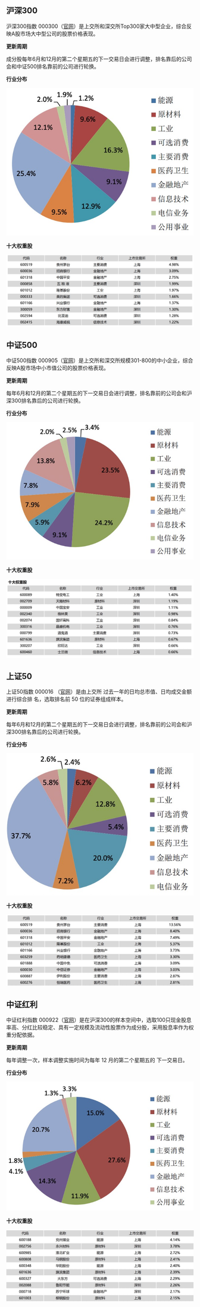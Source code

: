 ## 沪深300

沪深300指数 000300（[官网](http://www.csindex.com.cn/zh-CN/indices/index-detail/000300)）是上交所和深交所Top300家大中型企业，综合反映A股市场大中型公司的股票价格表现。

**更新周期**

成分股每年6月和12月的第二个星期五的下一交易日会进行调整，排名靠后的公司会和中证500排名靠前的公司进行轮换。

**行业分布**

![](main-indices/300-prop.jpg)

**十大权重股**

![](main-indices/300-weight-stock.jpg)

## 中证500

中证500指数 000905（[官网](http://www.csindex.com.cn/zh-CN/indices/index-detail/000905)）是上交所和深交所规模301-800的中小企业，综合反映A股市场中小市值公司的股票价格表现。

**更新周期**

每年6月和12月的第二个星期五的下一交易日会进行调整，排名靠前的公司会和沪深300排名靠后的公司进行轮换。

**行业分布**

![](main-indices/500-prop.jpg)

**十大权重股**

![](main-indices/500-weight-stock.jpg)

## 上证50

上证50指数 000016 （[官网](http://www.csindex.com.cn/zh-CN/indices/index-detail/000016)）是由上交所 过去一年的日均总市值、日均成交金额进行综合排 名，选取排名前 50 位的证券组成样本。

**更新周期**

每年6月和12月的第二个星期五的下一交易日会进行调整，排名靠前的公司会和沪深300排名靠后的公司进行轮换。

**行业分布**

![](main-indices/000016-prop.jpg)

**十大权重股**

![](main-indices/000016-weight-stock.jpg)

## 中证红利

中证红利指数 000922（[官网](http://www.csindex.com.cn/zh-CN/indices/index-detail/000922)）是在沪深300的样本空间中，选取100只现金股息率高、分红比较稳定、具有一定规模及流动性股票作为成分股，采用股息率作为权重分配依据。

**更新周期**

每年调整一次，样本调整实施时间为每年 12 月的第二个星期五的 下一交易日。

**行业分布**

![](main-indices/000922-prop.jpg)

**十大权重股**

![](main-indices/000922-weight-stock.jpg)
